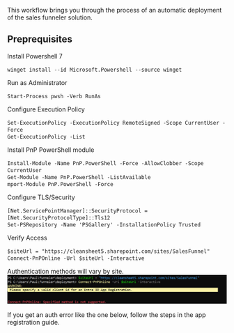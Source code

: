 This workflow brings you through the process of an automatic deployment of the sales funneler solution.


## Preprequisites


Install Powershell 7
```
winget install --id Microsoft.Powershell --source winget
```
Run as Administrator
```
Start-Process pwsh -Verb RunAs
```
Configure Execution Policy
```
Set-ExecutionPolicy -ExecutionPolicy RemoteSigned -Scope CurrentUser -Force
Get-ExecutionPolicy -List
```
Install PnP PowerShell module
```
Install-Module -Name PnP.PowerShell -Force -AllowClobber -Scope CurrentUser
Get-Module -Name PnP.PowerShell -ListAvailable
mport-Module PnP.PowerShell -Force
```

Configure TLS/Security
```
[Net.ServicePointManager]::SecurityProtocol = [Net.SecurityProtocolType]::Tls12
Set-PSRepository -Name 'PSGallery' -InstallationPolicy Trusted
```

Verify Access
```
$siteUrl = "https://cleansheet5.sharepoint.com/sites/SalesFunnel"
Connect-PnPOnline -Url $siteUrl -Interactive
```
Authentication methods will vary by site.  
![Auth Error](./images/autherror.png)

If you get an auth error like the one below, follow the steps in the app registration guide.